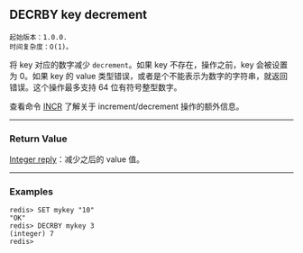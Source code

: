 ## DECRBY key decrement

    起始版本：1.0.0.
    时间复杂度：O(1)。

将 key 对应的数字减少 `decrement`。如果 key 不存在，操作之前，key 会被设置为 0。如果 key 的 value 类型错误，或者是个不能表示为数字的字符串，就返回错误。这个操作最多支持 64 位有符号整型数字。

查看命令 [INCR](incr.md) 了解关于 increment/decrement  操作的额外信息。

---

### Return Value

[Integer reply](../topics/protocol.md#resp-integers)：减少之后的 value 值。

---

### Examples

```
redis> SET mykey "10"
"OK"
redis> DECRBY mykey 3
(integer) 7
redis> 
```